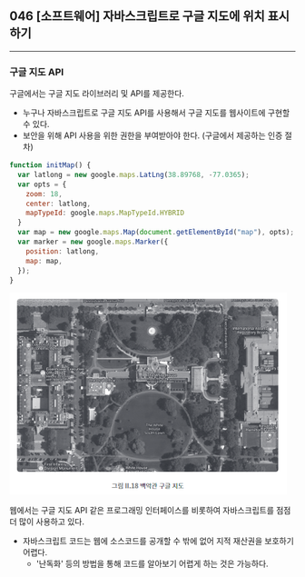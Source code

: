 ## 046 [소프트웨어] 자바스크립트로 구글 지도에 위치 표시하기

---

### 구글 지도 API
구글에서는 구글 지도 라이브러리 및 API를 제공한다.
- 누구나 자바스크립트로 구글 지도 API를 사용해서 구글 지도를 웹사이트에 구현할 수 있다.
- 보안을 위해 API 사용을 위한 권한을 부여받아야 한다. (구글에서 제공하는 인증 절차)

```js
function initMap() {
  var latlong = new google.maps.LatLng(38.89768, -77.0365);
  var opts = {
    zoom: 18,
    center: latlong,
    mapTypeId: google.maps.MapTypeId.HYBRID
  }
  var map = new google.maps.Map(document.getElementById("map"), opts);
  var marker = new google.maps.Marker({
    position: latlong,
    map: map,
  });
}
```
![백악관 구글 지도](../../image/02-18.png)

웹에서는 구글 지도 API 같은 프로그래밍 인터페이스를 비롯하여 자바스크립트를 점점 더 많이 사용하고 있다.
- 자바스크립트 코드는 웹에 소스코드를 공개할 수 밖에 없어 지적 재산권을 보호하기 어렵다.
  - '난독화' 등의 방법을 통해 코드를 알아보기 어렵게 하는 것은 가능하다.
